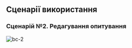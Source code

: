 ## Сценарії використання

### Сценарій №2. Редагування опитування

![bc-2](http://www.plantuml.com/plantuml/png/SYWkIImgAStDuSf9JIjHo4XDJ4ajKW03BX1XavQVLwAGd9-JNsHhO62WK9nPbMfhQ6PdasJdwM9bevzaf-3ah6i4wAHgafQ6Wk0-ftW7-DouD1itti43w5Oz00iW1RYWZ4LHOQEWvGKUuOS79725dXlPaqU59Fp4SlLzp9lfxkbfQEl5JrZiaCBw6Vp21clMLX9f5JboYGrEECD9lrfiXVuZ8rZfiTlX07SX-CxF5aT9fA_r5uCVfCmBsYqsqcLbnewCdAcVRMLQw9mYIEJdIZQk9x7YaAz7_UF_MqLTsN7YA6FAjjA_mCzliOn4tFbClgyid0m_772YF8SLkNtVffLneekJxvkCLBp2U28hGsBFl81txr-zVdFZgL46JiW0gTPPImsld4cYXfBxtuA4kLwllCDU8OV5iQnqYRKlH5pXFdxwS0bg40ITvXKxHMCHw-8_wbxeAu7M_9jHVonJWwmU1uaCtUpIIIm9k2rzBdcnqsU-Ebs_igX1Uk_SIKXrpTHrdcgoTOFRDL55VNlOnpf3occSi2B7HviP8aCaKmqnxn3hSbhrhvpYeOg89ru5AwJa5feN3UwreQGEsVbaRK8tObznGX_k72jyPgtY4oZLghxgFXKVNhnouY_LsbG5MF8m_JCP6A-FeNOu4jqxZlEjS7yS9oDsvbxIRpZTdMCPR2beuZs1KrDhmI7QtL-Ay56k6UpFNyBWBRy3_D7-2m00)
